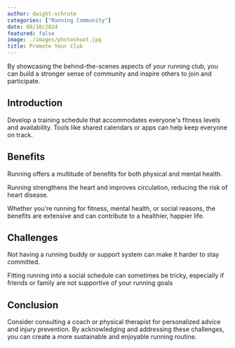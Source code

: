 ```yaml
---
author: dwight-schrute
categories: ["Running Community"]
date: 08/10/2024
featured: false
image: ./images/photoshoot.jpg
title: Promote Your Club
---
```


By showcasing the behind-the-scenes aspects of your running club, you can build a stronger sense of community and inspire others to join and participate. 

## Introduction

Develop a training schedule that accommodates everyone's fitness levels and availability. Tools like shared calendars or apps can help keep everyone on track.

## Benefits

Running offers a multitude of benefits for both physical and mental health.

Running strengthens the heart and improves circulation, reducing the risk of heart disease.

Whether you're running for fitness, mental health, or social reasons, the benefits are extensive and can contribute to a healthier, happier life. 

## Challenges

Not having a running buddy or support system can make it harder to stay committed.

Fitting running into a social schedule can sometimes be tricky, especially if friends or family are not supportive of your running goals

## Conclusion

Consider consulting a coach or physical therapist for personalized advice and injury prevention.
By acknowledging and addressing these challenges, you can create a more sustainable and enjoyable running routine.
